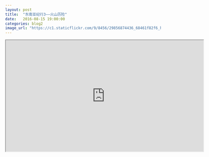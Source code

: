 ```yaml
---
layout: post
title:  "东南亚纪行3——火山历险"
date:   2016-08-15 19:00:00
categories: blog2
image_url: "https://c1.staticflickr.com/9/8456/29856874436_68461f82f6_h.jpg"
---
```




<div class="video-container">
<iframe class="video-frame" src="https://www.youtube.com/embed/YbS4s1jZ0VI" width="640" height="360"></iframe>
</div>

[image1]: https://c1.staticflickr.com/9/8193/29856870366_6fe131bf83_h.jpg
[image2]: https://c7.staticflickr.com/6/5752/30742162110_1b009e5fa6_b.jpg
[image3]: https://c6.staticflickr.com/6/5728/31109238325_eb82bc186c_b.jpg
[image4]: https://c4.staticflickr.com/6/5562/31109244795_cde8f61db3_b.jpg
[image5]: https://c7.staticflickr.com/6/5581/30742184390_81de4b6244_b.jpg
